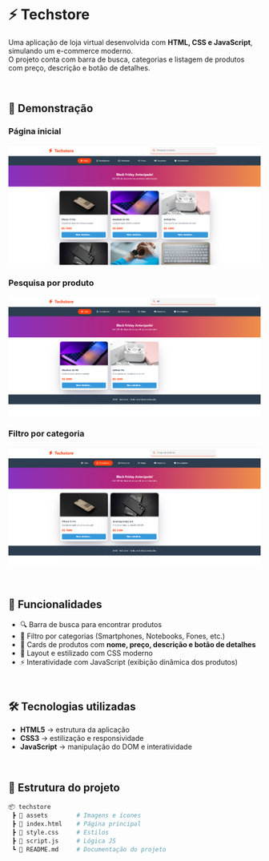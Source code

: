 # ⚡ Techstore

Uma aplicação de loja virtual desenvolvida com **HTML, CSS e JavaScript**, simulando um e-commerce moderno.  
O projeto conta com barra de busca, categorias e listagem de produtos com preço, descrição e botão de detalhes.

<br>

## 📸 Demonstração

### Página inicial
![Home](./assets/home.png)

### Pesquisa por produto
![Busca](./assets/search.png)

### Filtro por categoria
![Categorias](./assets/categories.png)

<br>

## 🚀 Funcionalidades

- 🔍 Barra de busca para encontrar produtos
- 📱 Filtro por categorias (Smartphones, Notebooks, Fones, etc.)
- 🛒 Cards de produtos com **nome, preço, descrição e botão de detalhes**
- 🎨 Layout e estilizado com CSS moderno
- ⚡ Interatividade com JavaScript (exibição dinâmica dos produtos)

 <br>

 ## 🛠️ Tecnologias utilizadas

- **HTML5** → estrutura da aplicação  
- **CSS3** → estilização e responsividade  
- **JavaScript** → manipulação do DOM e interatividade

<br>

## 📂 Estrutura do projeto

```bash
📦 techstore
 ┣ 📂 assets        # Imagens e ícones
 ┣ 📜 index.html    # Página principal
 ┣ 📜 style.css     # Estilos
 ┣ 📜 script.js     # Lógica JS
 ┗ 📜 README.md     # Documentação do projeto

